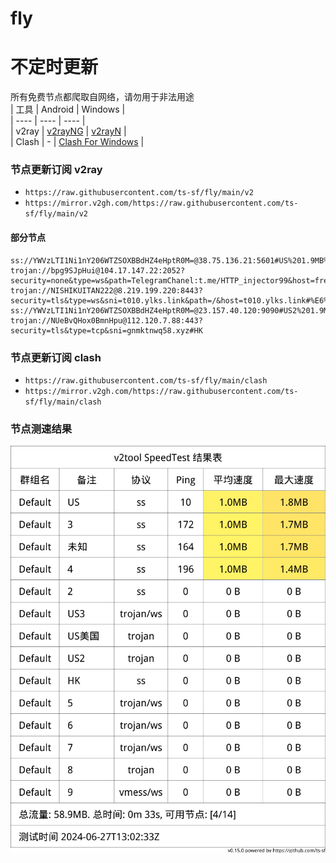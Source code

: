 # fly
# 不定时更新
所有免费节点都爬取自网络，请勿用于非法用途  
|  工具  | Android  | Windows  |  
|  ----  | ----   | ----  |  
| v2ray  | [v2rayNG](https://github.com/2dust/v2rayNG/releases) | [v2rayN](https://github.com/2dust/v2rayN/releases) |  
| Clash  | - | [Clash For Windows](https://github.com/2dust/clashN/releases) | 
  
### 节点更新订阅  v2ray
- `https://raw.githubusercontent.com/ts-sf/fly/main/v2`  
- `https://mirror.v2gh.com/https://raw.githubusercontent.com/ts-sf/fly/main/v2`  

#### 部分节点  
``` 
ss://YWVzLTI1Ni1nY206WTZSOXBBdHZ4eHptR0M=@38.75.136.21:5601#US%201.9MB%2Fs
trojan://bpg9SJpHui@104.17.147.22:2052?security=none&type=ws&path=TelegramChanel:t.me/HTTP_injector99&host=free.prochanel99.online#%E6%9C%AA%E7%9F%A52
trojan://NISHIKUITAN222@8.219.199.220:8443?security=tls&type=ws&sni=t010.ylks.link&path=/&host=t010.ylks.link#%E6%9C%AA%E7%9F%A53
ss://YWVzLTI1Ni1nY206WTZSOXBBdHZ4eHptR0M=@23.157.40.120:9090#US2%201.9MB%2Fs
trojan://NUeBvQHox0BmnHpu@112.120.7.88:443?security=tls&type=tcp&sni=gnmktnwq58.xyz#HK
```
### 节点更新订阅  clash
- `https://raw.githubusercontent.com/ts-sf/fly/main/clash`  
- `https://mirror.v2gh.com/https://raw.githubusercontent.com/ts-sf/fly/main/clash`  

### 节点测速结果
![image](traffic.png)
